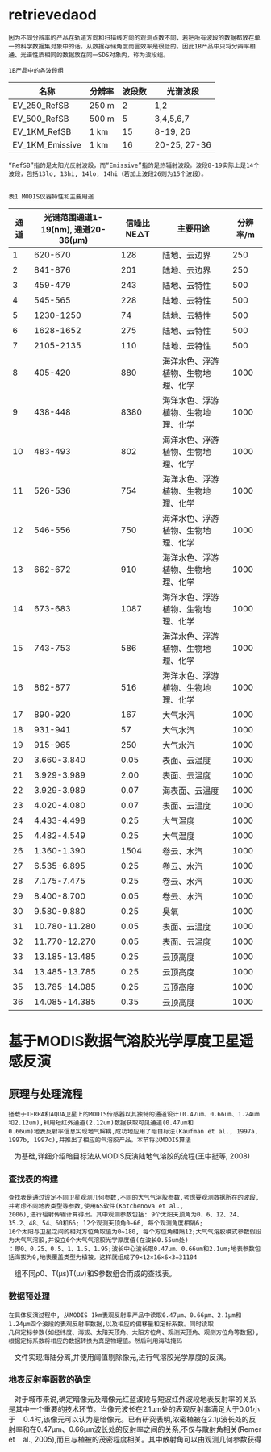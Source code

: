 # retrievedaod
    因为不同分辨率的产品在轨道方向和扫描线方向的观测点数不同，若把所有波段的数据都放在单一的科学数据集对象中的话，从数据存储角度而言效率是很低的，因此1B产品中只将分辨率相通、光谱性质相同的数据放在同一SDS对象内，称为波段组。
    
    1B产品中的各波段组
    
|                           名称 | 分辨率 | 波段数 | 光谱波段 |
| ------------------------ | ---- | ---- | ---- |
|EV_250_RefSB|250 m|2|1,2|
|EV_500_RefSB|500 m|5|3,4,5,6,7|
|EV_1KM_RefSB|1 km|15|8-19, 26|
|EV_1KM_Emissive|1 km|16|20-25, 27-36|

    “RefSB”指的是太阳光反射波段，而“Emissive”指的是热辐射波段。波段8-19实际上是14个波段，包括13lo, 13hi, 14lo, 14hi（若加上波段26则为15个波段）。
    
    
    表1 MODIS仪器特性和主要用途
|  通  道 | 光谱范围通道1-19(nm), 通道20-36(μm) | 信噪比NE△T | 主要用途 | 分辨率/m |
| ------------------------ | ---- | ---- | ---- | ---- |
| 1 | 620-670 | 128 | 陆地、云边界 | 250 |
| 2 | 841-876 | 201 | 陆地、云边界 | 250 |
| 3 | 459-479 | 243 | 陆地、云特性 | 500 |
| 4 | 545-565 | 228 | 陆地、云特性 | 500 |
| 5 | 1230-1250 | 74 | 陆地、云特性| 500 |
| 6 | 1628-1652 | 275 | 陆地、云特性| 500 |
| 7 | 2105-2135 | 110 | 陆地、云特性 | 500 |
| 8 | 405-420 | 880 | 海洋水色、浮游植物、生物地理、化学 | 1000 |
| 9 | 438-448 | 8380 | 海洋水色、浮游植物、生物地理、化学  | 1000 |
| 10 | 483-493 | 802 | 海洋水色、浮游植物、生物地理、化学 | 1000 |
| 11 | 526-536 | 754 | 海洋水色、浮游植物、生物地理、化学  | 1000 |
| 12 | 546-556 | 750 | 海洋水色、浮游植物、生物地理、化学  | 1000 |
| 13 | 662-672 | 910 | 海洋水色、浮游植物、生物地理、化学  | 1000 |
| 14 | 673-683 | 1087 | 海洋水色、浮游植物、生物地理、化学  | 1000 |
| 15 | 743-753 | 586 | 海洋水色、浮游植物、生物地理、化学  | 1000 |
| 16 | 862-877 | 516 | 海洋水色、浮游植物、生物地理、化学  | 1000 |
| 17 | 890-920 | 167 | 大气水汽  | 1000 |
| 18 | 931-941 | 57 | 大气水汽  | 1000 |
| 19 | 915-965 | 250 | 大气水汽  | 1000 |
| 20 | 3.660-3.840 | 0.05 | 表面、云温度  | 1000 |
| 21 | 3.929-3.989 | 2.00 | 表面、云温度  | 1000 |
| 22 | 3.929-3.989 | 0.07 | 海表面、云温度  | 1000 |
| 23 | 4.020-4.080 | 0.07 | 表面、云温度  | 1000 |
| 24 | 4.433-4.498 | 0.25 | 大气温度  | 1000 |
| 25 | 4.482-4.549 | 0.25 | 大气温度  | 1000 |
| 26 | 1.360-1.390 | 1504 | 卷云、水汽  | 1000 |
| 27 | 6.535-6.895 | 0.25 | 卷云、水汽  | 1000 |
| 28 | 7.175-7.475 | 0.25 | 卷云、水汽  | 1000 |
| 29 | 8.400-8.700 | 0.05 | 卷云、水汽  | 1000 |
| 30 | 9.580-9.880 | 0.25 | 臭氧  | 1000 |
| 31 | 10.780-11.280 | 0.05 | 表面、云温度  | 1000 |
| 32 | 11.770-12.270 | 0.05 | 表面、云温度  | 1000 |
| 33 | 13.185-13.485 | 0.25 | 云顶高度  | 1000 |
| 34 | 13.485-13.785 | 0.25 | 云顶高度  | 1000 |
| 35 | 13.785-14.085 | 0.25 | 云顶高度  | 1000 |
| 36 | 14.085-14.385 | 0.35 | 云顶高度  | 1000 |
# 基于MODIS数据气溶胶光学厚度卫星遥感反演
## 原理与处理流程
    搭载于TERRA和AQUA卫星上的MODIS传感器以其独特的通道设计(0.47um、0.66um、1.24um和2.12um),利用短红外通道(2.12um)数据获取可见通道(0.47um和   
    0.66um)地表反射率信息实现地气解耦,成功地应用了暗目标法(Kaufman et al., 1997a, 1997b, 1997c),并推出了相应的气溶胶产品。本节将以MODIS算法
    为基础,详细介绍暗目标法从MODIS反演陆地气溶胶的流程(王中挺等, 2008)
### 查找表的构建
    查找表是通过设定不同卫星观测几何参数,不同的大气气溶胶参数,考虑要观测数据所在的波段,并考虑不同地表类型等参数,使用6S软件(Kotchenova et al.,
    2006),进行辐射传输计算得出。其中观测参数包括: 9个太阳天顶角为0、6、12、24、35.2、48、54、60和66; 12个观测天顶角0~66, 每个观测角度相隔6;
    16个太阳与卫星之间的相对方位角取值为0~180, 每个方位角相隔12;大气气溶胶模式参数假设为大气气溶胶,并设立6个大气气溶胶光学厚度值(在波长0.55um处)
    ：即0、0.25、0.5、1、1.5、1.95;波长中心波长取0.47um、0.66um和2.1um;地表参数包括海拔为0,地表覆盖类型为植被。这样就组成了9×12×16×6×3=31104
    组不同ρ0、T(μs)T(μv)和S参数组合而成的查找表。
### 数据预处理
    在具体反演过程中, 从MODIS 1km表观反射率产品中读取0.47μm、0.66μm、2.1μm和1.24μm四个波段的表观反射率数据,以及相应的偏移量和定标系数。同时读取
    几何定标参数(如经纬度、海拔、太阳天顶角、太阳方位角、观测天顶角、观测方位角等数据),根据定标系数将相应的数据转换为真是物理值。然后利用海陆掩码
    文件实现海陆分离,并使用阈值剔除像元,进行气溶胶光学厚度的反演。
### 地表反射率函数的确定
    对于城市来说,确定暗像元及暗像元红蓝波段与短波红外波段地表反射率的关系是其中一个重要的技术环节。当像元波长在2.1μm处的表观反射率满足大于0.01小于
    0.4时,该像元可以认为是暗像元。已有研究表明,浓密植被在2.1μ波长处的反射率和在0.47μm、0.66μm波长处的反射率之间的关系,不仅与散射角相关(Remer et
    al., 2005),而且与植被的茂密程度相关。其中散射角可以由观测几何参数获得
